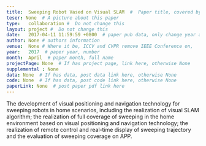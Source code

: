 ```yaml
---
title:  Sweeping Robot Vased on Visual SLAM  #  Paper title, covered by ''
teser: None  # A picture about this paper
type:   collaboration #  Do not change this
layout: project #  Do not change this
date:   2017-04-11 11:59:59 +0800  # paper pub data, only change year and month according to this format
author: None # authors information
venue:  None # Where it be, ICCV and CVPR remove IEEE Conference on,
year:   2017  # paper year, number
month:  April  # paper month, full name
projectPage: None  # If has project page, link here, otherwise None
supplemental : None
data: None  # If has data, post data link here, otherwise None
code: None  # If has data, post code link here, otherwise None
paperLink: None  # post paper pdf link here
---
```


The development of visual positioning and navigation technology for sweeping robots in home scenarios, including the realization of visual SLAM algorithm; the realization of full coverage of sweeping in the home environment based on visual positioning and navigation technology; the realization of remote control and real-time display of sweeping trajectory and the evaluation of sweeping coverage on APP.